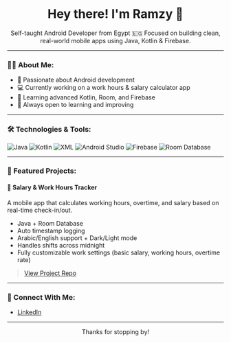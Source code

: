 <h1 align="center">Hey there! I'm Ramzy 👋</h1>

<p align="center">
Self-taught Android Developer from Egypt 🇪🇬  
Focused on building clean, real-world mobile apps using Java, Kotlin & Firebase.
</p>

---

### 👨‍💻 About Me:
- 🎯 Passionate about Android development  
- 💻 Currently working on a work hours & salary calculator app  
- 🌱 Learning advanced Kotlin, Room, and Firebase  
- 🧠 Always open to learning and improving  

---

### 🛠️ Technologies & Tools:

![Java](https://img.shields.io/badge/Java-007396?style=for-the-badge&logo=java&logoColor=white)
![Kotlin](https://img.shields.io/badge/Kotlin-7F52FF?style=for-the-badge&logo=kotlin&logoColor=white)
![XML](https://img.shields.io/badge/XML-E44D26?style=for-the-badge&logo=xml&logoColor=white)
![Android Studio](https://img.shields.io/badge/Android%20Studio-3DDC84?style=for-the-badge&logo=android-studio&logoColor=white)
![Firebase](https://img.shields.io/badge/Firebase-FFCA28?style=for-the-badge&logo=firebase&logoColor=black)
![Room Database](https://img.shields.io/badge/Room-FF6F00?style=for-the-badge)

---

### 🧪 Featured Projects:

#### 📱 Salary & Work Hours Tracker
A mobile app that calculates working hours, overtime, and salary based on real-time check-in/out.

- Java + Room Database
- Auto timestamp logging
- Arabic/English support + Dark/Light mode  
- Handles shifts across midnight  
- Fully customizable work settings (basic salary, working hours, overtime rate)

> [View Project Repo](https://github.com/ramzy-ahmed/Salary-Tracker-App)

---

### 🔗 Connect With Me:
- [LinkedIn](https://www.linkedin.com/in/ramzy-ahmed)

---

<p align="center">Thanks for stopping by!</p>
